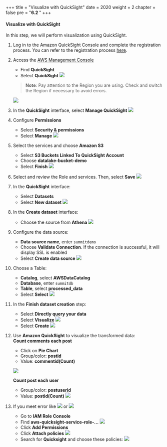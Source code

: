 +++
title = "Visualize with QuickSight"
date = 2020
weight = 2
chapter = false
pre = "<b>6.2 </b>"
+++

#### Visualize with QuickSight

In this step, we will perform visualization using QuickSight.

1. Log in to the Amazon QuickSight Console and complete the registration process. You can refer to the registration process [here](https://000070.awsstudygroup.com/6-quicksight/6.1-registerquicksight/).
2. Access the [AWS Management Console](https://us-east-1.console.aws.amazon.com/console/home?region=us-east-1)

   - Find **QuickSight**
   - Select **QuickSight**
     ![](/images/6/2/1.png)

   > **Note**: Pay attention to the Region you are using. Check and switch the Region if necessary to avoid errors.

   ![](/images/6/2/2.png)

3. In the **QuickSight** interface, select **Manage QuickSight**
   ![](/images/6/2/3.png)
4. Configure **Permissions**
   - Select **Security & permissions**
   - Select **Manage**
     ![](/images/6/2/4.png)
5. Select the services and choose **Amazon S3**

   - Select **S3 Buckets Linked To QuickSight Account**
   - Choose **datalake-bucket-demo**
   - Select **Finish**
     ![](/images/6/2/5.png)

6. Select and review the Role and services. Then, select **Save**
   ![](/images/6/2/6.png)
7. In the **QuickSight** interface:

   - Select **Datasets**
   - Select **New dataset**
     ![](/images/6/2/7.png)

8. In the **Create dataset** interface:

   - Choose the source from **Athena**
     ![](/images/6/2/8.png)

9. Configure the data source:

   - **Data source name**, enter `summitdemo`
   - Choose **Validate Connection**. If the connection is successful, it will display SSL is enabled
   - Select **Create data source**
     ![](/images/6/2/9.png)

10. Choose a Table:
    - **Catalog**, select **AWSDataCatalog**
    - **Database**, enter `summitdb`
    - **Table**, select **processed_data**
    - Select **Select**
      ![](/images/6/2/14.png)
11. In the **Finish dataset creation** step:
    - Select **Directly query your data**
    - Select **Visualize**
      ![](/images/6/2/15.png)
    - Select **Create**
      ![](/images/6/2/16.png)
12. Use **Amazon QuickSight** to visualize the transformed data:  
    **Count comments each post**

    - Click on **Pie Chart**
    - Group/color: **postid**
    - Value: **commentid(Count)**

    ![](/images/6/2/17.png)

    **Count post each user**

    - Group/color: **postuserid**
    - Value: **postid(Count)**
      ![](/images/6/2/18.png)

13. If you meet error like
    ![](/images/6/2/10.png)
    or
    ![](/images/6/2/10.1.png)
    - Go to **IAM Role Console**
    - Find **aws-quicksight-service-role-...**
      ![](/images/6/2/11.png)
    - Click **Add Permissions**
    - Click **Attach policies**
      ![](/images/6/2/12.png)
    - Search for **Quicksight** and choose these policies:
      ![](/images/6/2/13.png)
